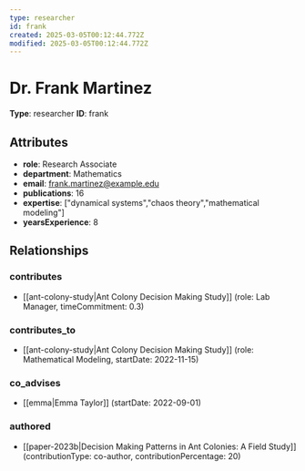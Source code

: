 ```yaml
---
type: researcher
id: frank
created: 2025-03-05T00:12:44.772Z
modified: 2025-03-05T00:12:44.772Z
---
```


# Dr. Frank Martinez

**Type**: researcher
**ID**: frank

## Attributes

- **role**: Research Associate
- **department**: Mathematics
- **email**: frank.martinez@example.edu
- **publications**: 16
- **expertise**: ["dynamical systems","chaos theory","mathematical modeling"]
- **yearsExperience**: 8

## Relationships

### contributes

- [[ant-colony-study|Ant Colony Decision Making Study]] (role: Lab Manager, timeCommitment: 0.3)

### contributes_to

- [[ant-colony-study|Ant Colony Decision Making Study]] (role: Mathematical Modeling, startDate: 2022-11-15)

### co_advises

- [[emma|Emma Taylor]] (startDate: 2022-09-01)

### authored

- [[paper-2023b|Decision Making Patterns in Ant Colonies: A Field Study]] (contributionType: co-author, contributionPercentage: 20)

